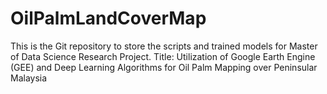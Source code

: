 # OilPalmLandCoverMap

This is the Git repository to store the scripts and trained models for Master of Data Science Research Project.
Title: Utilization of Google Earth Engine (GEE) and Deep Learning Algorithms for Oil Palm Mapping over Peninsular Malaysia
